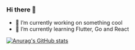 ### Hi there 👋

- 🔭 I’m currently working on something cool
- 🌱 I’m currently learning Flutter, Go and React

[![Anurag's GitHub stats](https://github-readme-stats.vercel.app/api?username=aaron-muti-420)](https://github.com/aaron-muti-420/github-readme-stats)
